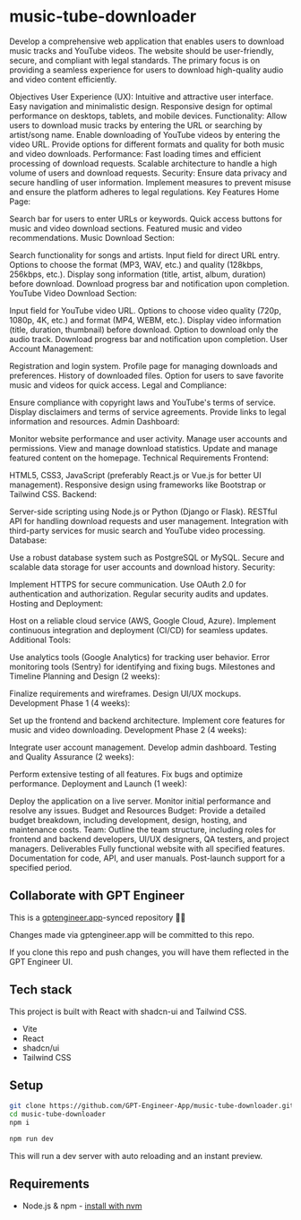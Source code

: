 # music-tube-downloader


Develop a comprehensive web application that enables users to download music tracks and YouTube videos. The website should be user-friendly, secure, and compliant with legal standards. The primary focus is on providing a seamless experience for users to download high-quality audio and video content efficiently.

Objectives
User Experience (UX):
Intuitive and attractive user interface.
Easy navigation and minimalistic design.
Responsive design for optimal performance on desktops, tablets, and mobile devices.
Functionality:
Allow users to download music tracks by entering the URL or searching by artist/song name.
Enable downloading of YouTube videos by entering the video URL.
Provide options for different formats and quality for both music and video downloads.
Performance:
Fast loading times and efficient processing of download requests.
Scalable architecture to handle a high volume of users and download requests.
Security:
Ensure data privacy and secure handling of user information.
Implement measures to prevent misuse and ensure the platform adheres to legal regulations.
Key Features
Home Page:

Search bar for users to enter URLs or keywords.
Quick access buttons for music and video download sections.
Featured music and video recommendations.
Music Download Section:

Search functionality for songs and artists.
Input field for direct URL entry.
Options to choose the format (MP3, WAV, etc.) and quality (128kbps, 256kbps, etc.).
Display song information (title, artist, album, duration) before download.
Download progress bar and notification upon completion.
YouTube Video Download Section:

Input field for YouTube video URL.
Options to choose video quality (720p, 1080p, 4K, etc.) and format (MP4, WEBM, etc.).
Display video information (title, duration, thumbnail) before download.
Option to download only the audio track.
Download progress bar and notification upon completion.
User Account Management:

Registration and login system.
Profile page for managing downloads and preferences.
History of downloaded files.
Option for users to save favorite music and videos for quick access.
Legal and Compliance:

Ensure compliance with copyright laws and YouTube's terms of service.
Display disclaimers and terms of service agreements.
Provide links to legal information and resources.
Admin Dashboard:

Monitor website performance and user activity.
Manage user accounts and permissions.
View and manage download statistics.
Update and manage featured content on the homepage.
Technical Requirements
Frontend:

HTML5, CSS3, JavaScript (preferably React.js or Vue.js for better UI management).
Responsive design using frameworks like Bootstrap or Tailwind CSS.
Backend:

Server-side scripting using Node.js or Python (Django or Flask).
RESTful API for handling download requests and user management.
Integration with third-party services for music search and YouTube video processing.
Database:

Use a robust database system such as PostgreSQL or MySQL.
Secure and scalable data storage for user accounts and download history.
Security:

Implement HTTPS for secure communication.
Use OAuth 2.0 for authentication and authorization.
Regular security audits and updates.
Hosting and Deployment:

Host on a reliable cloud service (AWS, Google Cloud, Azure).
Implement continuous integration and deployment (CI/CD) for seamless updates.
Additional Tools:

Use analytics tools (Google Analytics) for tracking user behavior.
Error monitoring tools (Sentry) for identifying and fixing bugs.
Milestones and Timeline
Planning and Design (2 weeks):

Finalize requirements and wireframes.
Design UI/UX mockups.
Development Phase 1 (4 weeks):

Set up the frontend and backend architecture.
Implement core features for music and video downloading.
Development Phase 2 (4 weeks):

Integrate user account management.
Develop admin dashboard.
Testing and Quality Assurance (2 weeks):

Perform extensive testing of all features.
Fix bugs and optimize performance.
Deployment and Launch (1 week):

Deploy the application on a live server.
Monitor initial performance and resolve any issues.
Budget and Resources
Budget: Provide a detailed budget breakdown, including development, design, hosting, and maintenance costs.
Team: Outline the team structure, including roles for frontend and backend developers, UI/UX designers, QA testers, and project managers.
Deliverables
Fully functional website with all specified features.
Documentation for code, API, and user manuals.
Post-launch support for a specified period.

## Collaborate with GPT Engineer

This is a [gptengineer.app](https://gptengineer.app)-synced repository 🌟🤖

Changes made via gptengineer.app will be committed to this repo.

If you clone this repo and push changes, you will have them reflected in the GPT Engineer UI.

## Tech stack

This project is built with React with shadcn-ui and Tailwind CSS.

- Vite
- React
- shadcn/ui
- Tailwind CSS

## Setup

```sh
git clone https://github.com/GPT-Engineer-App/music-tube-downloader.git
cd music-tube-downloader
npm i
```

```sh
npm run dev
```

This will run a dev server with auto reloading and an instant preview.

## Requirements

- Node.js & npm - [install with nvm](https://github.com/nvm-sh/nvm#installing-and-updating)
